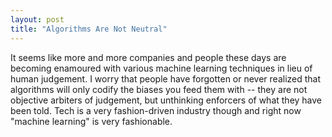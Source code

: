 ```yaml
---
layout: post
title: "Algorithms Are Not Neutral"
---
```


It seems like more and more companies and people these days are becoming enamoured with various machine learning techniques in lieu of human judgement.
I worry that people have forgotten or never realized that algorithms will only codify the biases you feed them with -- they are not objective arbiters of judgement, but unthinking enforcers of what they have been told.
Tech is a very fashion-driven industry though and right now "machine learning" is very fashionable.
